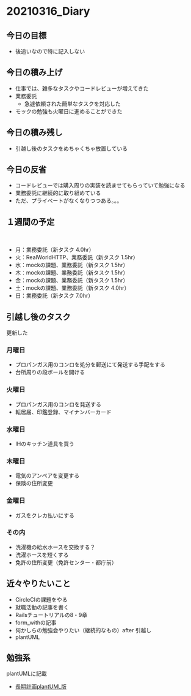 # 20210316_Diary

## 今日の目標

- 後追いなので特に記入しない

## 今日の積み上げ

- 仕事では、雑多なタスクやコードレビューが増えてきた
- 業務委託
  - 急遽依頼された簡単なタスクを対応した
- モックの勉強も火曜日に進めることができた

## 今日の積み残し

- 引越し後のタスクをめちゃくちゃ放置している

## 今日の反省

- コードレビューでは購入周りの実装を読ませてもらっていて勉強になる
- 業務委託に継続的に取り組めている
- ただ、プライベートがなくなりつつある。。。

## １週間の予定

​
- 月：業務委託（新タスク 4.0hr）
- 火：RealWorldHTTP、業務委託（新タスク 1.5hr）
- 水：mockの課題、業務委託（新タスク 1.5hr）
- 木：mockの課題、業務委託（新タスク 1.5hr）
- 金：mockの課題、業務委託（新タスク 1.5hr）
- 土：mockの課題、業務委託（新タスク 4.0hr）
- 日：業務委託（新タスク 7.0hr）

## 引越し後のタスク

更新した

### 月曜日

- プロパンガス用のコンロを処分を郵送にて発送する手配をする
- 台所周りの段ボールを開ける

### 火曜日

- プロパンガス用のコンロを発送する
- 転居届、印鑑登録、マイナンバーカード

### 水曜日

- IHのキッチン道具を買う

### 木曜日

- 電気のアンペアを変更する
- 保険の住所変更

### 金曜日

- ガスをクレカ払いにする

### その内

- 洗濯機の給水ホースを交換する？
- 洗濯ホースを短くする
- 免許の住所変更（免許センター・都庁前）

## 近々やりたいこと

- CircleCIの課題をやる
- 就職活動の記事を書く
- Railsチュートリアルの8・9章
- form_withの記事
- 何かしらの勉強会やりたい（継続的なもの）after 引越し
- plantUML

## 勉強系

plantUMLに記載

- [長期計画plantUML版](../77_Schedule/private_schedule.pu)
